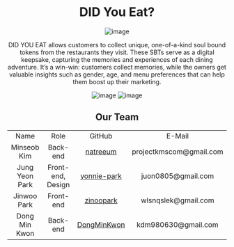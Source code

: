 <div align=center>
 
# DID You Eat?
![image](https://user-images.githubusercontent.com/77462765/217274743-d2188172-ed22-4312-a140-14f2f1898235.png)

DID YOU EAT allows customers to collect unique, one-of-a-kind soul bound tokens from the restaurants they visit. These SBTs serve as a digital keepsake, capturing the memories and experiences of each dining adventure. It’s a win-win: customers collect memories, while the owners get valuable insights such as gender, age, and menu preferences that can help them boost up their marketing.

![image](https://user-images.githubusercontent.com/77462765/217273709-be6e76ee-bab6-443a-a5dc-518d81fdfd65.png)
![image](https://user-images.githubusercontent.com/77462765/217273721-0eefe081-cfe1-4f8a-9915-10aa43530f45.png)

## Our Team
<table>
 <tr>
  <td align='center'>Name</td>
  <td align='center'>Role</td>
  <td align='center'>GitHub</td>
  <td align='center'>E-Mail</td>
 </tr>
  <tr>
  <td align='center'>Minseob Kim</td>
  <td align='center'>Back-end</td>
  <td align='center'><a href="https://github.com/natreeum">natreeum</a></td>
  <td align='center'>projectkmscom@gmail.com</td>
 </tr>
 <tr>
  <td align='center'>Jung Yeon Park</td>
  <td align='center'>Front-end, Design</td>
  <td align='center'><a href="https://github.com/yonnie-park">yonnie-park</a></td>
  <td align='center'>juon0805@gmail.com</td>
 </tr>
  <tr>
  <td align='center'>Jinwoo Park</td>
  <td align='center'>Front-end</td>
  <td align='center'><a href="https://github.com/zinoopark">zinoopark</a></td>
  <td align='center'>wlsnqslek@gmail.com</td>
 </tr>
 <tr>
  <td align='center'>Dong Min Kwon</td>
  <td align='center'>Back-end</td>
  <td align='center'><a href="https://github.com/DongMinKwon">DongMinKwon</a></td>
  <td align='center'>kdm980630@gmail.com</td>
 </tr>   

</table>
</div>
